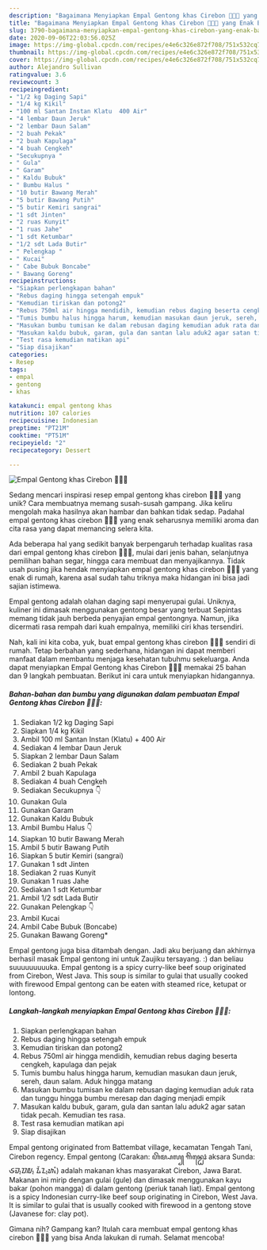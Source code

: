 ```yaml
---
description: "Bagaimana Menyiapkan Empal Gentong khas Cirebon 💖💕💋 yang Enak Banget"
title: "Bagaimana Menyiapkan Empal Gentong khas Cirebon 💖💕💋 yang Enak Banget"
slug: 3790-bagaimana-menyiapkan-empal-gentong-khas-cirebon-yang-enak-banget
date: 2020-09-06T22:03:56.025Z
image: https://img-global.cpcdn.com/recipes/e4e6c326e872f708/751x532cq70/empal-gentong-khas-cirebon-💖💕💋-foto-resep-utama.jpg
thumbnail: https://img-global.cpcdn.com/recipes/e4e6c326e872f708/751x532cq70/empal-gentong-khas-cirebon-💖💕💋-foto-resep-utama.jpg
cover: https://img-global.cpcdn.com/recipes/e4e6c326e872f708/751x532cq70/empal-gentong-khas-cirebon-💖💕💋-foto-resep-utama.jpg
author: Alejandro Sullivan
ratingvalue: 3.6
reviewcount: 3
recipeingredient:
- "1/2 kg Daging Sapi"
- "1/4 kg Kikil"
- "100 ml Santan Instan Klatu  400 Air"
- "4 lembar Daun Jeruk"
- "2 lembar Daun Salam"
- "2 buah Pekak"
- "2 buah Kapulaga"
- "4 buah Cengkeh"
- "Secukupnya "
- " Gula"
- " Garam"
- " Kaldu Bubuk"
- " Bumbu Halus "
- "10 butir Bawang Merah"
- "5 butir Bawang Putih"
- "5 butir Kemiri sangrai"
- "1 sdt Jinten"
- "2 ruas Kunyit"
- "1 ruas Jahe"
- "1 sdt Ketumbar"
- "1/2 sdt Lada Butir"
- " Pelengkap "
- " Kucai"
- " Cabe Bubuk Boncabe"
- " Bawang Goreng"
recipeinstructions:
- "Siapkan perlengkapan bahan"
- "Rebus daging hingga setengah empuk"
- "Kemudian tiriskan dan potong2"
- "Rebus 750ml air hingga mendidih, kemudian rebus daging beserta cengkeh, kapulaga dan pejak"
- "Tumis bumbu halus hingga harum, kemudian masukan daun jeruk, sereh, daun salam. Aduk hingga matang"
- "Masukan bumbu tumisan ke dalam rebusan daging kemudian aduk rata dan tunggu hingga bumbu meresap dan daging menjadi empik"
- "Masukan kaldu bubuk, garam, gula dan santan lalu aduk2 agar satan tidak pecah. Kemudian tes rasa."
- "Test rasa kemudian matikan api"
- "Siap disajikan"
categories:
- Resep
tags:
- empal
- gentong
- khas

katakunci: empal gentong khas 
nutrition: 107 calories
recipecuisine: Indonesian
preptime: "PT21M"
cooktime: "PT51M"
recipeyield: "2"
recipecategory: Dessert

---
```



![Empal Gentong khas Cirebon 💖💕💋](https://img-global.cpcdn.com/recipes/e4e6c326e872f708/751x532cq70/empal-gentong-khas-cirebon-💖💕💋-foto-resep-utama.jpg)

Sedang mencari inspirasi resep empal gentong khas cirebon 💖💕💋 yang unik? Cara membuatnya memang susah-susah gampang. Jika keliru mengolah maka hasilnya akan hambar dan bahkan tidak sedap. Padahal empal gentong khas cirebon 💖💕💋 yang enak seharusnya memiliki aroma dan cita rasa yang dapat memancing selera kita.

Ada beberapa hal yang sedikit banyak berpengaruh terhadap kualitas rasa dari empal gentong khas cirebon 💖💕💋, mulai dari jenis bahan, selanjutnya pemilihan bahan segar, hingga cara membuat dan menyajikannya. Tidak usah pusing jika hendak menyiapkan empal gentong khas cirebon 💖💕💋 yang enak di rumah, karena asal sudah tahu triknya maka hidangan ini bisa jadi sajian istimewa.

Empal gentong adalah olahan daging sapi menyerupai gulai. Uniknya, kuliner ini dimasak menggunakan gentong besar yang terbuat Sepintas memang tidak jauh berbeda penyajian empal gentongnya. Namun, jika dicermati rasa rempah dari kuah empalnya, memiliki ciri khas tersendiri.


Nah, kali ini kita coba, yuk, buat empal gentong khas cirebon 💖💕💋 sendiri di rumah. Tetap berbahan yang sederhana, hidangan ini dapat memberi manfaat dalam membantu menjaga kesehatan tubuhmu sekeluarga. Anda dapat menyiapkan Empal Gentong khas Cirebon 💖💕💋 memakai 25 bahan dan 9 langkah pembuatan. Berikut ini cara untuk menyiapkan hidangannya.

<!--inarticleads1-->

##### Bahan-bahan dan bumbu yang digunakan dalam pembuatan Empal Gentong khas Cirebon 💖💕💋:

1. Sediakan 1/2 kg Daging Sapi
1. Siapkan 1/4 kg Kikil
1. Ambil 100 ml Santan Instan (Klatu) + 400 Air
1. Sediakan 4 lembar Daun Jeruk
1. Siapkan 2 lembar Daun Salam
1. Sediakan 2 buah Pekak
1. Ambil 2 buah Kapulaga
1. Sediakan 4 buah Cengkeh
1. Sediakan Secukupnya 👇
1. Gunakan  Gula
1. Gunakan  Garam
1. Gunakan  Kaldu Bubuk
1. Ambil  Bumbu Halus 👇
1. Siapkan 10 butir Bawang Merah
1. Ambil 5 butir Bawang Putih
1. Siapkan 5 butir Kemiri (sangrai)
1. Gunakan 1 sdt Jinten
1. Sediakan 2 ruas Kunyit
1. Gunakan 1 ruas Jahe
1. Sediakan 1 sdt Ketumbar
1. Ambil 1/2 sdt Lada Butir
1. Gunakan  Pelengkap 👇
1. Ambil  Kucai
1. Ambil  Cabe Bubuk (Boncabe)
1. Gunakan  Bawang Goreng*


Empal gentong juga bisa ditambah dengan. Jadi aku berjuang dan akhirnya berhasil masak Empal gentong ini untuk Zaujiku tersayang. :) dan beliau suuuuuuuuuka. Empal gentong is a spicy curry-like beef soup originated from Cirebon, West Java. This soup is similar to gulai that usually cooked with firewood Empal gentong can be eaten with steamed rice, ketupat or lontong. 

<!--inarticleads2-->

##### Langkah-langkah menyiapkan Empal Gentong khas Cirebon 💖💕💋:

1. Siapkan perlengkapan bahan
1. Rebus daging hingga setengah empuk
1. Kemudian tiriskan dan potong2
1. Rebus 750ml air hingga mendidih, kemudian rebus daging beserta cengkeh, kapulaga dan pejak
1. Tumis bumbu halus hingga harum, kemudian masukan daun jeruk, sereh, daun salam. Aduk hingga matang
1. Masukan bumbu tumisan ke dalam rebusan daging kemudian aduk rata dan tunggu hingga bumbu meresap dan daging menjadi empik
1. Masukan kaldu bubuk, garam, gula dan santan lalu aduk2 agar satan tidak pecah. Kemudian tes rasa.
1. Test rasa kemudian matikan api
1. Siap disajikan


Empal gentong originated from Battembat village, kecamatan Tengah Tani, Cirebon regency. Empal gentong (Carakan: ꦲꦼꦩ꧀ꦥꦭ꧀ ꦒꦼꦤ꧀ꦛꦺꦴꦁ aksara Sunda: ᮈᮙ᮪ᮕᮜ᮪ ᮍᮨᮔ᮪ᮒᮧᮀ) adalah makanan khas masyarakat Cirebon, Jawa Barat. Makanan ini mirip dengan gulai (gule) dan dimasak menggunakan kayu bakar (pohon mangga) di dalam gentong (periuk tanah liat). Empal gentong is a spicy Indonesian curry-like beef soup originating in Cirebon, West Java. It is similar to gulai that is usually cooked with firewood in a gentong stove (Javanese for: clay pot). 

Gimana nih? Gampang kan? Itulah cara membuat empal gentong khas cirebon 💖💕💋 yang bisa Anda lakukan di rumah. Selamat mencoba!
